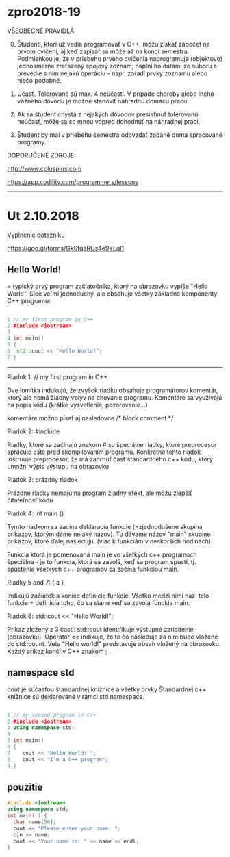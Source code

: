 # zpro2018-19

VŠEOBECNÉ PRAVIDLÁ

0. Študenti, ktorí už vedia programovať v C++, môžu získať zápočet na prvom cvičení, aj keď zapísať sa môže až na konci semestra.
Podmienkou je, že v priebehu prvého cvičenia naprogramuje (objektovo) jednosmerne zreťazený spojový zoznam, naplní ho dátami
zo súboru a prevedie s ním nejakú operáciu - napr. zoradí prvky zoznamu alebo niečo podobné.

1. Účasť. Tolerované sú max. 4 neúčasti. V prípade choroby alebo iného vážneho dôvodu je možné stanoviť náhradnú domácu prácu.

2. Ak sa študent chystá z nejakých dôvodov presiahnuť tolerovanú neúčasť, môže sa so mnou vopred dohodnúť na náhradnej práci.

3. Študent by mal v priebehu semestra odovzdať zadané doma spracované programy.


DOPORUČENÉ ZDROJE:

http://www.cplusplus.com

https://app.codility.com/programmers/lessons
    
 ---
 
# Ut 2.10.2018

Vyplnenie dotazníku

https://goo.gl/forms/Gk0fqaRUs4e9YLql1



## Hello World!

= typický prvý program začiatočníka, ktorý na obrazovku vypíše "Hello World". Síce veľmi jednoduchý, ale obsahuje všetky 
základné komponenty C++ programu:

```c++

1 // my first program in C++
2 #include <iostream>
3 
4 int main()
5 {
6  std::cout << "Hello World!";
7 }
```

---
Riadok 1: // my first program in C++

Dve lomítka indukujú, že zvyšok riadku obsahuje programátorov komentár, ktorý ale nemá žiadny vplyv na chovanie programu. 
Komentáre sa využívajú na popis kódu (krátke vysvetlenie, pozorovanie...)


komentáre možno písať aj nasledovne /* block comment */


Riadok 2: #include <iostream>
    
Riadky, ktoré sa začínajú znakom # su špeciálne riadky, ktoré preprocesor spracuje ešte pred skompilovaním programu. 
Konkrétne tento riadok inštruuje preprocesor, že má zahrnúť časť štandardného c++ kódu, ktorý umožní výpis
výstupu na obrazovku


Riadok 3: prázdny riadok

Prázdne riadky nemajú na program žiadny efekt, ale môžu zlepšiť čitateľnosť kódu


Riadok 4:  int main ()

Tymto riadkom sa zacina deklaracia funkcie (=zjednodušene skupina príkazov, ktorým dáme nejaký názov). Tu dávame názov
"main" skupine príkazov, ktoré ďalej nasledujú. (viac k funkciám v neskorších hodinách)

Funkcia ktorá je pomenovaná main je vo všetkých c++ programoch špeciálna - je to funkcia, 
ktorá sa zavolá, keď sa program spustí, tj. spustenie všetkých c++ programov sa začína funkciou main.


Riadky 5 and 7: { a }

Indikujú začiatok a koniec definície funkcie. Všetko medzi nimi naz. telo funkcie = definícia toho, čo sa stane keď sa
zavolá funckia main.


Riadok 6: std::cout << "Hello World!";

Príkaz zložený z 3 častí: std::cout identifikuje výstupné zariadenie (obrazovku). Operátor << indikuje, že to čo následuje za
ním bude vložené do std::count. Veta "Hello world!" predstavuje obsah vložený na obrazovku. Každý príkaz končí v C++ znakom ; .


## namespace std

cout je súčasťou štandardnej knižnice a všetky prvky Štandardnej c++ knižnice sú deklarované  v rámci std namespace.



```c++

1 // my second program in C++
2 #include <iostream>
3 using namespace std;
4
5 int main()
6 {
7    cout << "Hello World! ";
8    cout << "I'm a C++ program";
9 }
```


## pouzitie
```c++
#include <iostream>
using namespace std;
int main( ) {
  char name[50];
  cout << "Please enter your name: ";
  cin >> name;
  cout << "Your name is: " << name << endl;
}
```










